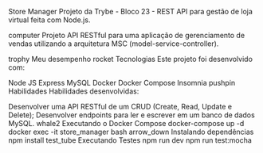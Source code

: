 Store Manager
Projeto da Trybe - Bloco 23 - REST API para gestão de loja virtual feita com Node.js.

computer Projeto
API RESTful para uma aplicação de gerenciamento de vendas utilizando a arquitetura MSC (model-service-controller).

trophy Meu desempenho
rocket Tecnologias
Este projeto foi desenvolvido com:

Node JS
Express
MySQL
Docker
Docker Compose
Insomnia
pushpin Habilidades
Habilidades desenvolvidas:

Desenvolver uma API RESTful de um CRUD (Create, Read, Update e Delete);
Desenvolver endpoints para ler e escrever em um banco de dados MySQL.
whale2 Executando o Docker Compose
docker-compose up -d
docker exec -it store_manager bash
arrow_down Instalando dependências
npm install
test_tube Executando Testes
npm run dev
npm run test:mocha
